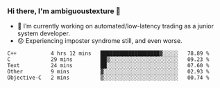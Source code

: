 ### Hi there, I'm ambiguoustexture 👋

<!--
**ambiguoustexture/ambiguoustexture** is a ✨ _special_ ✨ repository because its `README.md` (this file) appears on your GitHub profile.

Here are some ideas to get you started:
-->
- 🔭 I’m currently working on automated/low-latency trading as a junior system developer.
- :worried: Experiencing imposter syndrome still, and even worse.

<!--START_SECTION:waka-->

```text
C++           4 hrs 12 mins   ███████████████████▓░░░░░   78.89 %
C             29 mins         ██▒░░░░░░░░░░░░░░░░░░░░░░   09.23 %
Text          24 mins         ██░░░░░░░░░░░░░░░░░░░░░░░   07.60 %
Other         9 mins          ▓░░░░░░░░░░░░░░░░░░░░░░░░   02.93 %
Objective-C   2 mins          ▒░░░░░░░░░░░░░░░░░░░░░░░░   00.74 %
```

<!--END_SECTION:waka-->
